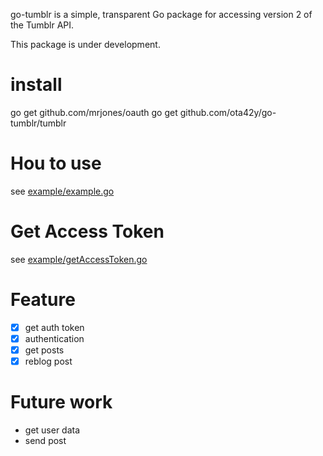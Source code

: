 go-tumblr is a simple, transparent Go package for accessing version 2 of the Tumblr API.

This package is under development.

# install
go get github.com/mrjones/oauth
go get github.com/ota42y/go-tumblr/tumblr

# Hou to use
see [example/example.go](example/example.go)

# Get Access Token
see [example/getAccessToken.go](example/getAccessToken.go)


# Feature
- [x] get auth token
- [x] authentication
- [x] get posts
- [x] reblog post

# Future work
- get user data
- send post
